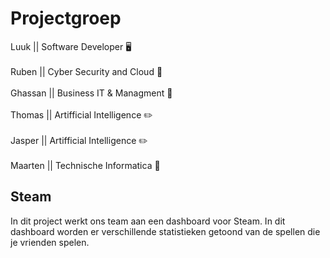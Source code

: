 # Projectgroep

Luuk || Software Developer :desktop_computer:\
\
Ruben || Cyber Security and Cloud :satellite:\
\
Ghassan || Business IT & Managment 	:briefcase:\
\
Thomas || Artifficial Intelligence :pencil2:\
\
Jasper || Artifficial Intelligence :pencil2:\
\
Maarten || Technische Informatica 	:robot:

## Steam

In dit project werkt ons team aan een dashboard voor Steam. In dit dashboard worden er verschillende statistieken getoond van de spellen die je vrienden spelen. 


